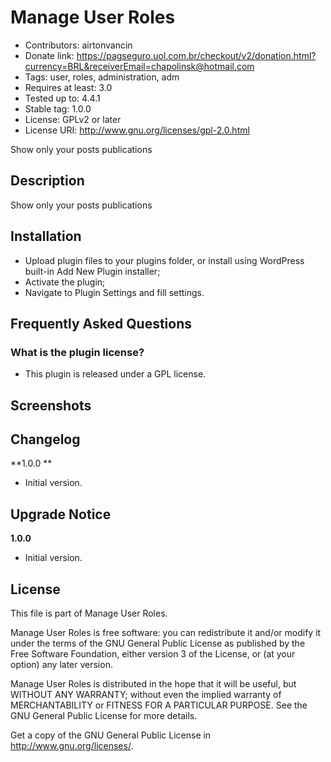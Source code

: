 # Manage User Roles

- Contributors: airtonvancin
- Donate link: https://pagseguro.uol.com.br/checkout/v2/donation.html?currency=BRL&receiverEmail=chapolinsk@hotmail.com
- Tags: user, roles, administration, adm
- Requires at least: 3.0
- Tested up to: 4.4.1
- Stable tag: 1.0.0
- License: GPLv2 or later
- License URI: http://www.gnu.org/licenses/gpl-2.0.html

Show only your posts publications

## Description

Show only your posts publications

## Installation

* Upload plugin files to your plugins folder, or install using WordPress built-in Add New Plugin installer;
* Activate the plugin;
* Navigate to Plugin Settings and fill settings.

## Frequently Asked Questions

### What is the plugin license?

* This plugin is released under a GPL license.

## Screenshots

## Changelog

**1.0.0 **

* Initial version.

## Upgrade Notice

**1.0.0**

* Initial version.

## License 

This file is part of Manage User Roles.

Manage User Roles is free software: you can redistribute it and/or modify it under the terms of the GNU General Public License as published
by the Free Software Foundation, either version 3 of the License, or (at your option) any later version.

Manage User Roles is distributed in the hope that it will be useful, but WITHOUT ANY WARRANTY; without even the implied warranty of
MERCHANTABILITY or FITNESS FOR A PARTICULAR PURPOSE. See the GNU General Public License for more details.

Get a copy of the GNU General Public License in <http://www.gnu.org/licenses/>.

